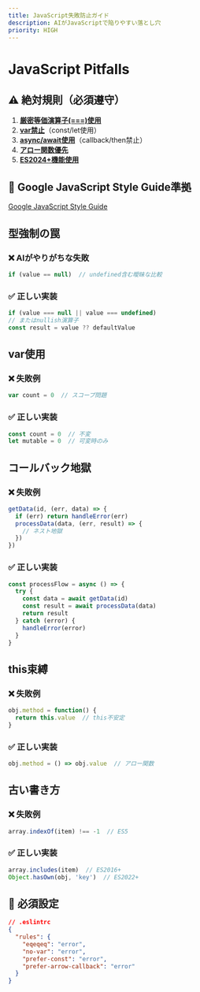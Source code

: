```yaml
---
title: JavaScript失敗防止ガイド
description: AIがJavaScriptで陥りやすい落とし穴
priority: HIGH
---
```


# JavaScript Pitfalls

## ⚠️ 絶対規則（必須遵守）

1. **[厳密等価演算子(===)使用](#型強制の罠)**
2. **[var禁止](#var使用)**（const/let使用）
3. **[async/await使用](#コールバック地獄)**（callback/then禁止）
4. **[アロー関数優先](#this束縛)**
5. **[ES2024+機能使用](#古い書き方)**

## 🎯 Google JavaScript Style Guide準拠
[Google JavaScript Style Guide](https://google.github.io/styleguide/jsguide.html)

## 型強制の罠

### ❌ AIがやりがちな失敗
```javascript
if (value == null)  // undefined含む曖昧な比較
```

### ✅ 正しい実装
```javascript
if (value === null || value === undefined)
// またはnullish演算子
const result = value ?? defaultValue
```

## var使用

### ❌ 失敗例
```javascript
var count = 0  // スコープ問題
```

### ✅ 正しい実装
```javascript
const count = 0  // 不変
let mutable = 0  // 可変時のみ
```

## コールバック地獄

### ❌ 失敗例
```javascript
getData(id, (err, data) => {
  if (err) return handleError(err)
  processData(data, (err, result) => {
    // ネスト地獄
  })
})
```

### ✅ 正しい実装
```javascript
const processFlow = async () => {
  try {
    const data = await getData(id)
    const result = await processData(data)
    return result
  } catch (error) {
    handleError(error)
  }
}
```

## this束縛

### ❌ 失敗例
```javascript
obj.method = function() {
  return this.value  // this不安定
}
```

### ✅ 正しい実装
```javascript
obj.method = () => obj.value  // アロー関数
```

## 古い書き方

### ❌ 失敗例
```javascript
array.indexOf(item) !== -1  // ES5
```

### ✅ 正しい実装
```javascript
array.includes(item)  // ES2016+
Object.hasOwn(obj, 'key')  // ES2022+
```

## 📐 必須設定

```json
// .eslintrc
{
  "rules": {
    "eqeqeq": "error",
    "no-var": "error",
    "prefer-const": "error",
    "prefer-arrow-callback": "error"
  }
}
```